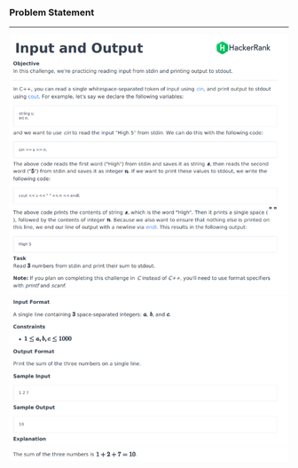 ### Problem Statement

------------

![](../.assets/2_1.png)
![](../.assets/2_2.png)
![](../.assets/2_3.png)
